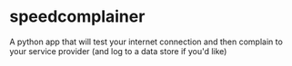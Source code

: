 # speedcomplainer
A python app that will test your internet connection and then complain to your service provider (and log to a data store if you'd like)
